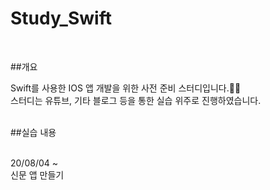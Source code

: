 # Study_Swift
<br>

##개요

Swift를 사용한 IOS 앱 개발을 위한 사전 준비 스터디입니다.👩‍💻 <br>
스터디는 유튜브, 기타 블로그 등을 통한 실습 위주로 진행하였습니다.<br>
<br>

##실습 내용

<br>
20/08/04 ~ <br>
신문 앱 만들기 <br>
